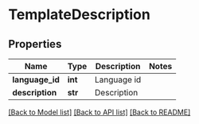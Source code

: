 # TemplateDescription

## Properties
Name | Type | Description | Notes
------------ | ------------- | ------------- | -------------
**language_id** | **int** | Language id | 
**description** | **str** | Description | 

[[Back to Model list]](../README.md#documentation-for-models) [[Back to API list]](../README.md#documentation-for-api-endpoints) [[Back to README]](../README.md)


